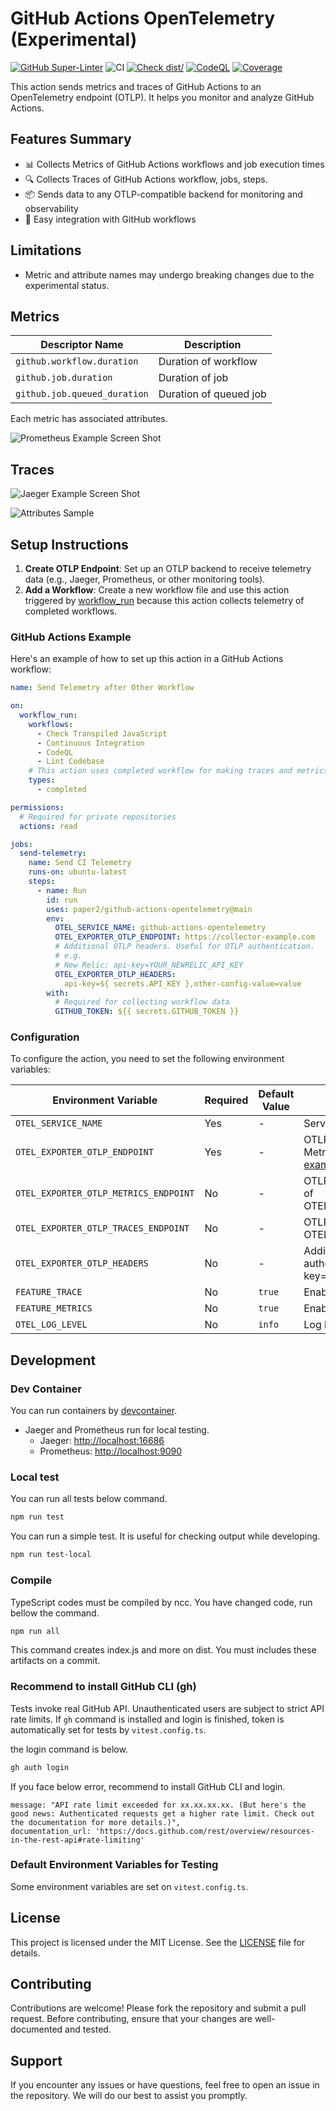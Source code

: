 # GitHub Actions OpenTelemetry (Experimental)

[![GitHub Super-Linter](https://github.com/actions/typescript-action/actions/workflows/linter.yml/badge.svg)](https://github.com/super-linter/super-linter)
![CI](https://github.com/actions/typescript-action/actions/workflows/ci.yml/badge.svg)
[![Check dist/](https://github.com/actions/typescript-action/actions/workflows/check-dist.yml/badge.svg)](https://github.com/actions/typescript-action/actions/workflows/check-dist.yml)
[![CodeQL](https://github.com/actions/typescript-action/actions/workflows/codeql-analysis.yml/badge.svg)](https://github.com/actions/typescript-action/actions/workflows/codeql-analysis.yml)
[![Coverage](./badges/coverage.svg)](./badges/coverage.svg)

This action sends metrics and traces of GitHub Actions to an OpenTelemetry
endpoint (OTLP). It helps you monitor and analyze GitHub Actions.

## Features Summary

- 📊 Collects Metrics of GitHub Actions workflows and job execution times
- 🔍 Collects Traces of GitHub Actions workflow, jobs, steps.
- 📦 Sends data to any OTLP-compatible backend for monitoring and observability
- 🚀 Easy integration with GitHub workflows

## Limitations

- Metric and attribute names may undergo breaking changes due to the
  experimental status.

## Metrics

| Descriptor Name              | Description            |
| ---------------------------- | ---------------------- |
| `github.workflow.duration`   | Duration of workflow   |
| `github.job.duration`        | Duration of job        |
| `github.job.queued_duration` | Duration of queued job |

Each metric has associated attributes.

![Prometheus Example Screen Shot](./img/metrics-prom.png)

## Traces

![Jaeger Example Screen Shot](./img/traces-jager.png)

![Attributes Sample](./img/trace-attributes.png)

## Setup Instructions

1. **Create OTLP Endpoint**: Set up an OTLP backend to receive telemetry data
   (e.g., Jaeger, Prometheus, or other monitoring tools).
1. **Add a Workflow**: Create a new workflow file and use this action triggered
   by
   [workflow_run](https://docs.github.com/en/actions/writing-workflows/choosing-when-your-workflow-runs/events-that-trigger-workflows#workflow_run)
   because this action collects telemetry of completed workflows.

### GitHub Actions Example

Here's an example of how to set up this action in a GitHub Actions workflow:

```yaml
name: Send Telemetry after Other Workflow

on:
  workflow_run:
    workflows:
      - Check Transpiled JavaScript
      - Continuous Integration
      - CodeQL
      - Lint Codebase
    # This action uses completed workflow for making traces and metrics.
    types:
      - completed

permissions:
  # Required for private repositories
  actions: read

jobs:
  send-telemetry:
    name: Send CI Telemetry
    runs-on: ubuntu-latest
    steps:
      - name: Run
        id: run
        uses: paper2/github-actions-opentelemetry@main
        env:
          OTEL_SERVICE_NAME: github-actions-opentelemetry
          OTEL_EXPORTER_OTLP_ENDPOINT: https://collector-example.com
          # Additional OTLP headers. Useful for OTLP authentication.
          # e.g.
          # New Relic: api-key=YOUR_NEWRELIC_API_KEY
          OTEL_EXPORTER_OTLP_HEADERS:
            api-key=${ secrets.API_KEY },other-config-value=value
        with:
          # Required for collecting workflow data
          GITHUB_TOKEN: ${{ secrets.GITHUB_TOKEN }}
```

### Configuration

To configure the action, you need to set the following environment variables:

| Environment Variable                  | Required | Default Value | Description                                                                                      |
| ------------------------------------- | -------- | ------------- | ------------------------------------------------------------------------------------------------ |
| `OTEL_SERVICE_NAME`                   | Yes      | -             | Service name.                                                                                    |
| `OTEL_EXPORTER_OTLP_ENDPOINT`         | Yes      | -             | OTLP Endpoint for Traces and Metrics. e.g., <https://collector-example.com>                      |
| `OTEL_EXPORTER_OTLP_METRICS_ENDPOINT` | No       | -             | OTLP Endpoint for Metrics instead of OTEL_EXPORTER_OTLP_ENDPOINT.                                |
| `OTEL_EXPORTER_OTLP_TRACES_ENDPOINT`  | No       | -             | OTLP Endpoint for Traces instead of OTEL_EXPORTER_OTLP_ENDPOINT.                                 |
| `OTEL_EXPORTER_OTLP_HEADERS`          | No       | -             | Additional OTLP headers. Useful for authentication. e.g., "api-key=key,other-config-value=value" |
| `FEATURE_TRACE`                       | No       | `true`        | Enable trace feature.                                                                            |
| `FEATURE_METRICS`                     | No       | `true`        | Enable Metrics feature.                                                                          |
| `OTEL_LOG_LEVEL`                      | No       | `info`        | Log level.                                                                                       |

## Development

### Dev Container

You can run containers by
[devcontainer](https://code.visualstudio.com/docs/devcontainers/containers).

- Jaeger and Prometheus run for local testing.
  - Jaeger: <http://localhost:16686>
  - Prometheus: <http://localhost:9090>

### Local test

You can run all tests below command.

```sh
npm run test
```

You can run a simple test. It is useful for checking output while developing.

```sh
npm run test-local
```

### Compile

TypeScript codes must be compiled by ncc. You have changed code, run bellow the
command.

```sh
npm run all
```

This command creates index.js and more on dist. You must includes these
artifacts on a commit.

### Recommend to install GitHub CLI (gh)

Tests invoke real GitHub API. Unauthenticated users are subject to strict API
rate limits. If `gh` command is installed and login is finished, token is
automatically set for tests by `vitest.config.ts`.

the login command is below.

```sh
gh auth login
```

If you face below error, recommend to install GitHub CLI and login.

```text
message: "API rate limit exceeded for xx.xx.xx.xx. (But here's the good news: Authenticated requests get a higher rate limit. Check out the documentation for more details.)",
documentation_url: 'https://docs.github.com/rest/overview/resources-in-the-rest-api#rate-limiting'
```

### Default Environment Variables for Testing

Some environment variables are set on `vitest.config.ts`.

## License

This project is licensed under the MIT License. See the [LICENSE](./LICENSE)
file for details.

## Contributing

Contributions are welcome! Please fork the repository and submit a pull request.
Before contributing, ensure that your changes are well-documented and tested.

## Support

If you encounter any issues or have questions, feel free to open an issue in the
repository. We will do our best to assist you promptly.
